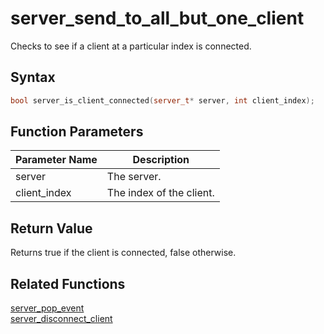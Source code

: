 # server_send_to_all_but_one_client

Checks to see if a client at a particular index is connected.

## Syntax

```cpp
bool server_is_client_connected(server_t* server, int client_index);
```

## Function Parameters

Parameter Name | Description
--- | ---
server | The server.
client_index | The index of the client.

## Return Value

Returns true if the client is connected, false otherwise.

## Related Functions

[server_pop_event](https://github.com/RandyGaul/cute_framework/blob/master/docs/networking/server/server_pop_event.md)  
[server_disconnect_client](https://github.com/RandyGaul/cute_framework/blob/master/docs/networking/server/server_disconnect_client.md)  
